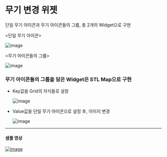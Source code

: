 # 무기 변경 위젯

단일 무기 아이콘과 무기 아이콘들의 그룹, 총 2개의 Widget으로 구현

<단일 무기 아이콘>

![image](https://github.com/HanYooTae/Unreal-Game-Project1/assets/41534351/1da296c7-b340-4c3f-bc6c-e90007d0a460)

<무기 아이콘들의 그룹>

![image](https://github.com/HanYooTae/Unreal-Game-Project1/assets/41534351/efae6165-b9f3-4433-819f-22d4aef82263)

### 무기 아이콘들의 그룹을 담은 Widget은 STL Map으로 구현


- Key값을 Grid의 자식들로 설정 

  ![image](https://github.com/HanYooTae/Unreal-Game-Project1/assets/41534351/b9728c64-ed75-4aaf-a43c-b2b96e33e97f)


- Value값을 단일 무기 아이콘으로 설정 후, 이미지 변경

  ![image](https://github.com/HanYooTae/Unreal-Game-Project1/assets/41534351/7a7383c6-39f7-427e-8294-71eeb77720d3)


-----------------------

#### 샘플 영상

[![image](https://github.com/HanYooTae/Unreal-Game-Project1/assets/41534351/75a89fe9-a84d-4570-995b-f54e4c377f0d)](https://youtu.be/dURd23TPniw)

